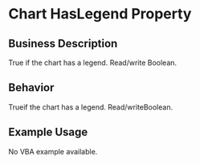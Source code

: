 # Chart HasLegend Property

## Business Description
True if the chart has a legend. Read/write Boolean.

## Behavior
Trueif the chart has a legend. Read/writeBoolean.

## Example Usage
No VBA example available.